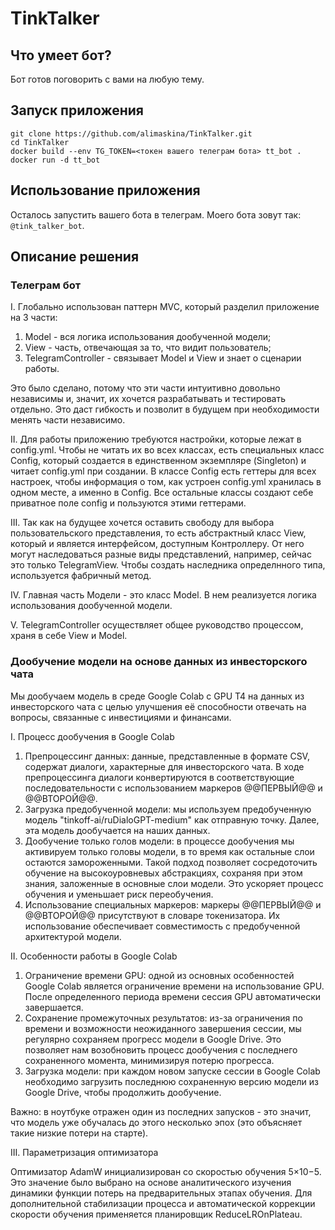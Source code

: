 # TinkTalker

## Что умеет бот?
Бот готов поговорить с вами на любую тему.

## Запуск приложения

`git clone https://github.com/alimaskina/TinkTalker.git`  
`cd TinkTalker`  
`docker build --env TG_TOKEN=<токен вашего телеграм бота> tt_bot .`  
`docker run -d tt_bot`

## Использование приложения
Осталось запустить вашего бота в телеграм. Моего бота зовут так: `@tink_talker_bot`. 

## Описание решения

### Телеграм бот

I. Глобально использован паттерн MVC, который разделил приложение на 3 части:
1) Model - вся логика использования дообученной модели;
2) View - часть, отвечающая за то, что видит пользователь;
3) TelegramController - связывает Model и View и знает о сценарии работы.

Это было сделано, потому что эти части интуитивно довольно независимы и, значит, их хочется разрабатывать и тестировать отдельно. Это даст гибкость и позволит в будущем при необходимости менять части независимо.

II. Для работы приложению требуются настройки, которые лежат в config.yml. Чтобы не читать их во всех классах, есть специальных класс Config, который создается в единственном экземпляре (Singleton) и читает config.yml при создании. 
В классе Config есть геттеры для всех настроек, чтобы информация о том, как устроен config.yml хранилась в одном месте, а именно в Config. Все остальные классы создают себе приватное поле config и пользуются этими геттерами. 

III. Так как на будущее хочется оставить свободу для выбора пользовательского представления, то есть абстрактный класс View, который и является интерфейсом, доступным Контроллеру. От него могут наследоваться разные виды представлений, например, сейчас это только TelegramView. 
Чтобы создать наследника определнного типа, используется фабричный метод.

IV. Главная часть Модели - это класс Model. В нем реализуется логика использования дообученной модели.

V. TelegramController осуществляет общее руководство процессом, храня в себе View и Model. 

### Дообучение модели на основе данных из инвесторского чата

Мы дообучаем модель в среде Google Colab c GPU T4 на данных из инвесторского чата с целью улучшения её способности отвечать на вопросы, связанные с инвестициями и финансами.

I. Процесс дообучения в Google Colab
  1) Препроцессинг данных: данные, представленные в формате CSV, содержат диалоги, характерные для инвесторского чата. В ходе препроцессинга диалоги конвертируются в соответствующие последовательности с использованием маркеров @@ПЕРВЫЙ@@ и @@ВТОРОЙ@@.
  3) Загрузка предобученной модели: мы используем предобученную модель "tinkoff-ai/ruDialoGPT-medium" как отправную точку. Далее, эта модель дообучается на наших данных.
  4) Дообучение только голов модели: в процессе дообучения мы активируем только головы модели, в то время как остальные слои остаются замороженными. Такой подход позволяет сосредоточить обучение на высокоуровневых абстракциях, сохраняя при этом знания, заложенные в основные слои модели. Это ускоряет процесс обучения и уменьшает риск переобучения.
  5) Использование специальных маркеров: маркеры @@ПЕРВЫЙ@@ и @@ВТОРОЙ@@ присутствуют в словаре токенизатора. Их использование обеспечивает совместимость с предобученной архитектурой модели.
    
II. Особенности работы в Google Colab
  1) Ограничение времени GPU: одной из основных особенностей Google Colab является ограничение времени на использование GPU. После определенного периода времени сессия GPU автоматически завершается.
  2) Сохранение промежуточных результатов: из-за ограничения по времени и возможности неожиданного завершения сессии, мы регулярно сохраняем прогресс модели в Google Drive. Это позволяет нам возобновить процесс дообучения с последнего сохраненного момента, минимизируя потерю прогресса.
  3) Загрузка модели: при каждом новом запуске сессии в Google Colab необходимо загрузить последнюю сохраненную версию модели из Google Drive, чтобы продолжить дообучение.

Важно: в ноутбуке отражен один из последних запусков - это значит, что модель уже обучалась до этого несколько эпох (это объясняет такие низкие потери на старте).

III. Параметризация оптимизатора

Оптимизатор AdamW инициализирован со скоростью обучения 5×10−5. Это значение было выбрано на основе аналитического изучения динамики функции потерь на предварительных этапах обучения. Для дополнительной стабилизации процесса и автоматической коррекции скорости обучения применяется планировщик ReduceLROnPlateau.
